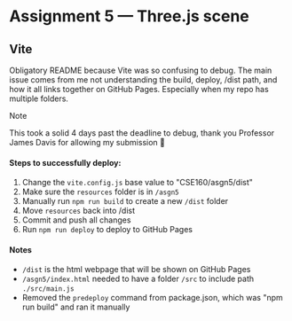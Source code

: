 # Assignment 5 — Three.js scene

## Vite

Obligatory README because Vite was so confusing to debug. The main issue comes from me not understanding the build, deploy, /dist path, and how it all links together on GitHub Pages. Especially when my repo has multiple folders.

> [!NOTE]
> This took a solid 4 days past the deadline to debug, thank you Professor James Davis for allowing my submission 🙏

#### Steps to successfully deploy:

1. Change the `vite.config.js` base value to "CSE160/asgn5/dist"
2. Make sure the `resources` folder is in `/asgn5`
3. Manually run `npm run build` to create a new `/dist` folder
4. Move `resources` back into /dist
5. Commit and push all changes
6. Run `npm run deploy` to deploy to GitHub Pages

#### Notes
- `/dist` is the html webpage that will be shown on GitHub Pages
- `/asgn5/index.html` needed to have a folder `/src` to include path `./src/main.js`
- Removed the `predeploy` command from package.json, which was "npm run build" and ran it manually